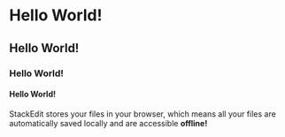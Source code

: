 # Hello World!
## Hello World!
### Hello World!
#### Hello World!
StackEdit stores your files in your browser, which means all your files are automatically saved locally and are accessible **offline!**
